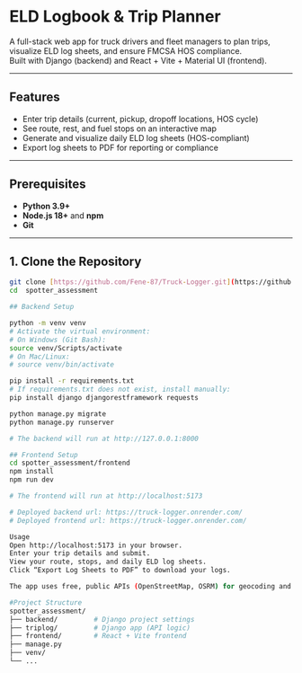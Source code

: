 # ELD Logbook & Trip Planner

A full-stack web app for truck drivers and fleet managers to plan trips, visualize ELD log sheets, and ensure FMCSA HOS compliance.  
Built with Django (backend) and React + Vite + Material UI (frontend).

---

## Features

- Enter trip details (current, pickup, dropoff locations, HOS cycle)
- See route, rest, and fuel stops on an interactive map
- Generate and visualize daily ELD log sheets (HOS-compliant)
- Export log sheets to PDF for reporting or compliance

---

## Prerequisites

- **Python 3.9+**
- **Node.js 18+** and **npm**
- **Git**

---

## 1. Clone the Repository

```bash
git clone [https://github.com/Fene-87/Truck-Logger.git](https://github.com/Fene-87/Truck-Logger.git)
cd  spotter_assessment

## Backend Setup

python -m venv venv
# Activate the virtual environment:
# On Windows (Git Bash):
source venv/Scripts/activate
# On Mac/Linux:
# source venv/bin/activate

pip install -r requirements.txt
# If requirements.txt does not exist, install manually:
pip install django djangorestframework requests

python manage.py migrate
python manage.py runserver

# The backend will run at http://127.0.0.1:8000

## Frontend Setup
cd spotter_assessment/frontend
npm install
npm run dev

# The frontend will run at http://localhost:5173

# Deployed backend url: https://truck-logger.onrender.com/
# Deployed frontend url: https://truck-logger.onrender.com/

Usage
Open http://localhost:5173 in your browser.
Enter your trip details and submit.
View your route, stops, and daily ELD log sheets.
Click “Export Log Sheets to PDF” to download your logs.

The app uses free, public APIs (OpenStreetMap, OSRM) for geocoding and routing.

#Project Structure
spotter_assessment/
├── backend/         # Django project settings
├── triplog/         # Django app (API logic)
├── frontend/        # React + Vite frontend
├── manage.py
├── venv/
└── ...
